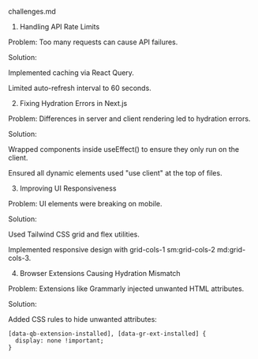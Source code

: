 challenges.md

1. Handling API Rate Limits

Problem: Too many requests can cause API failures.

Solution:

Implemented caching via React Query.

Limited auto-refresh interval to 60 seconds.

2. Fixing Hydration Errors in Next.js

Problem: Differences in server and client rendering led to hydration errors.

Solution:

Wrapped components inside useEffect() to ensure they only run on the client.

Ensured all dynamic elements used "use client" at the top of files.

3. Improving UI Responsiveness

Problem: UI elements were breaking on mobile.

Solution:

Used Tailwind CSS grid and flex utilities.

Implemented responsive design with grid-cols-1 sm:grid-cols-2 md:grid-cols-3.

4. Browser Extensions Causing Hydration Mismatch

Problem: Extensions like Grammarly injected unwanted HTML attributes.

Solution:

Added CSS rules to hide unwanted attributes:

```
[data-qb-extension-installed], [data-gr-ext-installed] {
  display: none !important;
}
```
